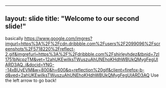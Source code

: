 *****
layout: slide
title: "Welcome to our second slide!"
---
basically 
https://www.google.com/imgres?imgurl=https%3A%2F%2Fcdn.dribbble.com%2Fusers%2F2099096%2Fscreenshots%2F5718220%2Freflect-2.gif&imgrefurl=https%3A%2F%2Fdribbble.com%2Fshirleyhdez&tbnid=7zI1751bNcpzTM&vet=12ahUKEwiIksTWuszuAhUNEhoKHdhWBUkQMygFegUIARD3AQ..i&docid=YNG--14xBUyEVM&w=800&h=600&q=reflection%20gif&client=firefox-b-d&ved=2ahUKEwiIksTWuszuAhUNEhoKHdhWBUkQMygFegUIARD3AQ
Use the left arrow to go back!

